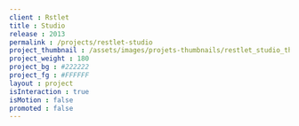 ```yaml
---
client : Rstlet
title : Studio
release : 2013
permalink : /projects/restlet-studio
project_thumbnail : /assets/images/projets-thumbnails/restlet_studio_thumb.png
project_weight : 180
project_bg : #222222
project_fg : #FFFFFF
layout : project
isInteraction : true
isMotion : false
promoted : false
---
```

